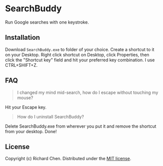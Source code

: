 # SearchBuddy
Run Google searches with one keystroke.
## Installation
Download `SearchBuddy.exe` to folder of your choice. Create a shortcut to it on your Desktop. Right click shortcut on Desktop, click Properties, then click the "Shortcut key" field and hit your preferred key combination. I use CTRL+SHIFT+Z.
## FAQ
> I changed my mind mid-search, how do I escape without touching my mouse?

Hit your Escape key.

> How do I uninstall SearchBuddy?

Delete SearchBuddy.exe from wherever you put it and remove the shortcut from your desktop. Done!
## License

Copyright (c) Richard Chen.  Distributed under the [MIT license](https://opensource.org/licenses/MIT).
